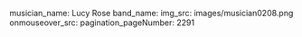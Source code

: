 musician_name: Lucy Rose
band_name: 
img_src: images/musician0208.png
onmouseover_src: 
pagination_pageNumber: 2291